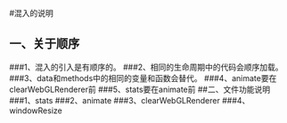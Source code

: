 #混入的说明
## 一、关于顺序
###1、混入的引入是有顺序的。
###2、相同的生命周期中的代码会顺序加载。
###3、data和methods中的相同的变量和函数会替代。
###4、animate要在clearWebGLRenderer前
###5、stats要在animate前
##二、文件功能说明
###1、stats 
###2、animate
###3、clearWebGLRenderer
###4、windowResize